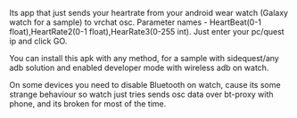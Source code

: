 Its app that just sends your heartrate from your android wear watch (Galaxy watch for a sample) to vrchat osc. Parameter names - HeartBeat(0-1 float),HeartRate2(0-1 float),HearRate3(0-255 int). Just enter your pc/quest ip and click GO. 

You can install this apk with any method, for a sample with sidequest/any adb solution and enabled developer mode with wireless adb on watch.

On some devices you need to disable Bluetooth on watch, cause its some strange behaviour so watch just tries sends osc data over bt-proxy with phone, and its broken for most of the time.
